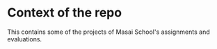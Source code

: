# Context of the repo
This contains some of the projects of Masai School's assignments and evaluations.
